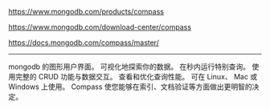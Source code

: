 https://www.mongodb.com/products/compass

https://www.mongodb.com/download-center/compass

https://docs.mongodb.com/compass/master/

---

mongodb 的图形用户界面。 可视化地探索你的数据。 在秒内运行特别查询。 使用完整的 CRUD 功能与数据交互。 查看和优化查询性能。 可在 Linux、 Mac 或 Windows 上使用。 Compass 使您能够在索引、文档验证等方面做出更明智的决定。

